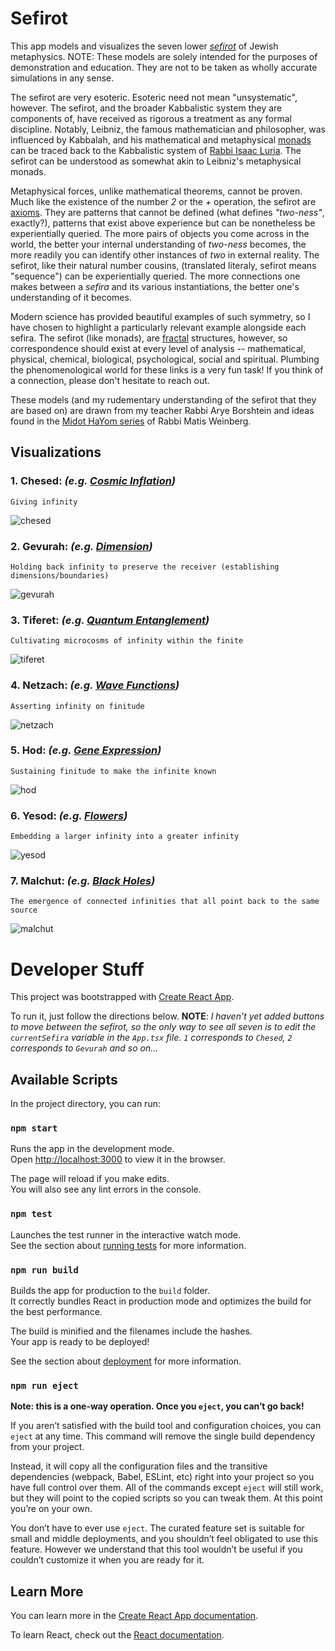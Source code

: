 # Sefirot

This app models and visualizes the seven lower [*sefirot*](https://www.britannica.com/topic/sefirot) of Jewish metaphysics. NOTE: These models are solely intended for the purposes of demonstration and education. They are not to be taken as wholly accurate simulations in any sense.

The sefirot are very esoteric. Esoteric need not mean "unsystematic", however. The sefirot, and the broader Kabbalistic system they are components of, have received as rigorous a treatment as any formal discipline. Notably, Leibniz, the famous mathematician and philosopher, was influenced by Kabbalah, and his mathematical and metaphysical [monads](https://en.wikipedia.org/wiki/Gottfried_Wilhelm_Leibniz#Monads) can be traced back to the Kabbalistic system of [Rabbi Isaac Luria](https://www.britannica.com/biography/Isaac-ben-Solomon-Luria). The sefirot can be understood as somewhat akin to Leibniz's metaphysical monads.

Metaphysical forces, unlike mathematical theorems, cannot be proven. Much like the existence of the number *2* or the *+* operation, the sefirot are [axioms](https://en.wikipedia.org/wiki/Axiom). They are patterns that cannot be defined (what defines *"two-ness"*, exactly?), patterns that exist above experience but can be nonetheless be experientially queried. The more pairs of objects you come across in the world, the better your internal understanding of *two-ness* becomes, the more readily you can identify other instances of *two* in external reality. The sefirot, like their  natural number cousins, (translated literaly, sefirot means "sequence") can be experientially queried. The more connections one makes between a *sefira* and its various instantiations, the better one's understanding of it becomes.

Modern science has provided beautiful examples of such symmetry, so I have chosen to highlight a particularly relevant example alongside each sefira. The sefirot (like monads), are [fractal](https://en.wikipedia.org/wiki/Fractal) structures, however, so correspondence should exist at every level of analysis -- mathematical, physical, chemical, biological, psychological, social and spiritual. Plumbing the phenomenological world for these links is a very fun task! If you  think of a connection, please don't hesitate to reach out.

These models (and my rudementary understanding of the sefirot that they are based on) are drawn from my teacher Rabbi Arye Borshtein and ideas found in the [Midot HaYom series](https://www.thelivingtree.org/media-file/?file=audio%2Fmiddot%2Fintro+to+the+midat+hayom2.pdf) of Rabbi Matis Weinberg.

## Visualizations

### 1. Chesed: *(e.g. [Cosmic Inflation](https://en.wikipedia.org/wiki/Inflation_(cosmology)))*
`Giving infinity`

![chesed](./animations/1-chesed-chesed.gif)

### 2. Gevurah: *(e.g. [Dimension](https://en.wikipedia.org/wiki/Dimension))*
`Holding back infinity to preserve the receiver (establishing dimensions/boundaries)`

![gevurah](./animations/2-gevurah-chesed.gif)

### 3. Tiferet: *(e.g. [Quantum Entanglement](https://scienceexchange.caltech.edu/topics/quantum-science-explained/entanglement))*
`Cultivating microcosms of infinity within the finite`

![tiferet](./animations/3-tiferet-chesed.gif)

### 4. Netzach: *(e.g. [Wave Functions](https://en.wikipedia.org/wiki/Wave_function))*
`Asserting infinity on finitude`

![netzach](./animations/4-netzach-chesed.gif)

### 5. Hod: *(e.g. [Gene Expression](https://www.nature.com/scitable/topicpage/gene-expression-14121669/))*
`Sustaining finitude to make the infinite known`

![hod](./animations/5-hod-chesed.gif)

### 6. Yesod: *(e.g. [Flowers](https://en.wikipedia.org/wiki/Flower))*
`Embedding a larger infinity into a greater infinity`

![yesod](./animations/6-yesod-chesed.gif)

### 7. Malchut: *(e.g. [Black Holes](https://en.wikipedia.org/wiki/Black_hole))*
`The emergence of connected infinities that all point back to the same source`

![malchut](./animations/7-malchut-chesed.gif)


# Developer Stuff

This project was bootstrapped with [Create React App](https://github.com/facebook/create-react-app).

To run it, just follow the directions below. **NOTE**: *I haven't yet added buttons to move between the sefirot, so the only way to see all seven is to edit the `currentSefira` variable in the `App.tsx` file. `1` corresponds to `Chesed`, `2` corresponds to `Gevurah` and so on...*

## Available Scripts

In the project directory, you can run:

### `npm start`

Runs the app in the development mode.\
Open [http://localhost:3000](http://localhost:3000) to view it in the browser.

The page will reload if you make edits.\
You will also see any lint errors in the console.

### `npm test`

Launches the test runner in the interactive watch mode.\
See the section about [running tests](https://facebook.github.io/create-react-app/docs/running-tests) for more information.

### `npm run build`

Builds the app for production to the `build` folder.\
It correctly bundles React in production mode and optimizes the build for the best performance.

The build is minified and the filenames include the hashes.\
Your app is ready to be deployed!

See the section about [deployment](https://facebook.github.io/create-react-app/docs/deployment) for more information.

### `npm run eject`

**Note: this is a one-way operation. Once you `eject`, you can’t go back!**

If you aren’t satisfied with the build tool and configuration choices, you can `eject` at any time. This command will remove the single build dependency from your project.

Instead, it will copy all the configuration files and the transitive dependencies (webpack, Babel, ESLint, etc) right into your project so you have full control over them. All of the commands except `eject` will still work, but they will point to the copied scripts so you can tweak them. At this point you’re on your own.

You don’t have to ever use `eject`. The curated feature set is suitable for small and middle deployments, and you shouldn’t feel obligated to use this feature. However we understand that this tool wouldn’t be useful if you couldn’t customize it when you are ready for it.

## Learn More

You can learn more in the [Create React App documentation](https://facebook.github.io/create-react-app/docs/getting-started).

To learn React, check out the [React documentation](https://reactjs.org/).
